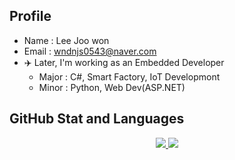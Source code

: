 
## Profile
- Name : Lee Joo won
- Email : wndnjs0543@naver.com
- ✈️ Later, I'm working as an Embedded Developer
  - Major : C#, Smart Factory, IoT Developmont
  - Minor : Python, Web Dev(ASP.NET)

## GitHub Stat and Languages
<p align='center'>
  <a href="https://github.com/breadcoffee">
    <img src="https://github-readme-stats.vercel.app/api?username=breadcoffee&theme=tokyonight&show_icons=true"/>
    <img src="https://github-readme-stats.vercel.app/api/top-langs/?username=breadcoffee&theme=tokyonight&layout=compact"/>
  </a>
</p>
